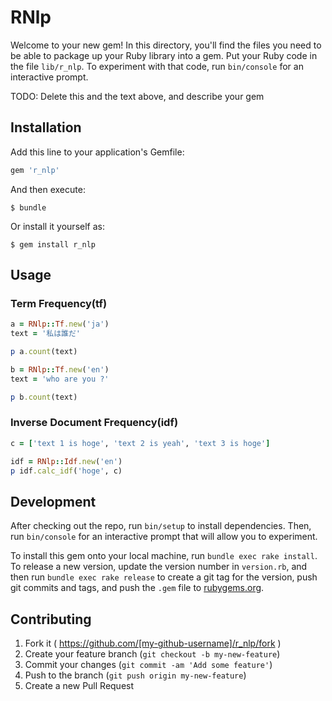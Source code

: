 # RNlp

Welcome to your new gem! In this directory, you'll find the files you need to be able to package up your Ruby library into a gem. Put your Ruby code in the file `lib/r_nlp`. To experiment with that code, run `bin/console` for an interactive prompt.

TODO: Delete this and the text above, and describe your gem

## Installation

Add this line to your application's Gemfile:

```ruby
gem 'r_nlp'
```

And then execute:

    $ bundle

Or install it yourself as:

    $ gem install r_nlp

## Usage

### Term Frequency(tf)

```ruby
a = RNlp::Tf.new('ja')
text = '私は誰だ'

p a.count(text)

b = RNlp::Tf.new('en')
text = 'who are you ?'

p b.count(text)
```

### Inverse Document Frequency(idf)

```ruby
c = ['text 1 is hoge', 'text 2 is yeah', 'text 3 is hoge']

idf = RNlp::Idf.new('en')
p idf.calc_idf('hoge', c)
```

## Development

After checking out the repo, run `bin/setup` to install dependencies. Then, run `bin/console` for an interactive prompt that will allow you to experiment.

To install this gem onto your local machine, run `bundle exec rake install`. To release a new version, update the version number in `version.rb`, and then run `bundle exec rake release` to create a git tag for the version, push git commits and tags, and push the `.gem` file to [rubygems.org](https://rubygems.org).

## Contributing

1. Fork it ( https://github.com/[my-github-username]/r_nlp/fork )
2. Create your feature branch (`git checkout -b my-new-feature`)
3. Commit your changes (`git commit -am 'Add some feature'`)
4. Push to the branch (`git push origin my-new-feature`)
5. Create a new Pull Request
